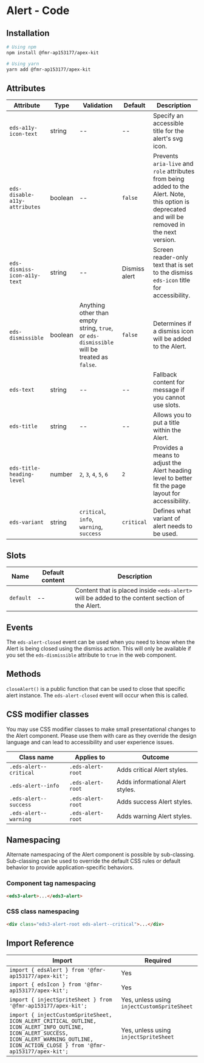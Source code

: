 # Alert - Code

## Installation

```bash
# Using npm
npm install @fmr-ap153177/apex-kit

# Using yarn
yarn add @fmr-ap153177/apex-kit
```

## Attributes

| Attribute                     | Type    | Validation                                                                                 | Default       | Description                                                                                                                                        |
| ----------------------------- | ------- | ------------------------------------------------------------------------------------------ | ------------- | -------------------------------------------------------------------------------------------------------------------------------------------------- |
| `eds-a11y-icon-text`          | string  | --                                                                                         | --            | Specify an accessible title for the alert's svg icon.                                                                                              |
| `eds-disable-a11y-attributes` | boolean | --                                                                                         | `false`       | Prevents `aria-live` and `role` attributes from being added to the Alert. Note, this option is deprecated and will be removed in the next version. |
| `eds-dismiss-icon-a11y-text`  | string  | --                                                                                         | Dismiss alert | Screen reader-only text that is set to the dismiss `eds-icon` title for accessibility.                                                             |
| `eds-dismissible`             | boolean | Anything other than empty string, `true`, or `eds-dismissible` will be treated as `false`. | `false`       | Determines if a dismiss icon will be added to the Alert.                                                                                           |
| `eds-text`                    | string  | --                                                                                         | --            | Fallback content for message if you cannot use slots.                                                                                              |
| `eds-title`                   | string  | --                                                                                         | --            | Allows you to put a title within the Alert.                                                                                                        |
| `eds-title-heading-level`     | number  | `2`, `3`, `4`, `5`, `6`                                                                    | `2`           | Provides a means to adjust the Alert heading level to better fit the page layout for accessibility.                                                |
| `eds-variant`                 | string  | `critical`, `info`, `warning`, `success`                                                   | `critical`    | Defines what variant of alert needs to be used.                                                                                                    |

## Slots

| Name      | Default content | Description                                                                                    |
| --------- | --------------- | ---------------------------------------------------------------------------------------------- |
| `default` | --              | Content that is placed inside `<eds-alert>` will be added to the content section of the Alert. |

## Events

The `eds-alert-closed` event can be used when you need to know when the Alert is being closed using the dismiss action. This will only be available if you set the `eds-dismissible` attribute to `true` in the web component.

## Methods

`closeAlert()` is a public function that can be used to close that specific alert instance. The `eds-alert-closed` event will occur when this is called.

## CSS modifier classes

You may use CSS modifier classes to make small presentational changes to the Alert component. Please use them with care as they override the design language and can lead to accessibility and user experience issues.

| Class name             | Applies to        | Outcome                          |
| ---------------------- | ----------------- | -------------------------------- |
| `.eds-alert--critical` | `.eds-alert-root` | Adds critical Alert styles.      |
| `.eds-alert--info`     | `.eds-alert-root` | Adds informational Alert styles. |
| `.eds-alert--success`  | `.eds-alert-root` | Adds success Alert styles.       |
| `.eds-alert--warning`  | `.eds-alert-root` | Adds warning Alert styles.       |

## Namespacing

Alternate namespacing of the Alert component is possible by sub-classing. Sub-classing can be used to override the default CSS rules or default behavior to provide application-specific behaviors.

### Component tag namespacing

```html
<eds3-alert>...</eds3-alert>
```

### CSS class namespacing

```html
<div class="eds3-alert-root eds-alert--critical">...</div>
```

## Import Reference

| Import                                                                                                                                                                                       | Required                                    |
| -------------------------------------------------------------------------------------------------------------------------------------------------------------------------------------------- | ------------------------------------------- |
| `import { edsAlert } from '@fmr-ap153177/apex-kit';`                                                                                                                                         | Yes                                         |
| `import { edsIcon } from '@fmr-ap153177/apex-kit';`                                                                                                                                          | Yes                                         |
| `import { injectSpriteSheet } from '@fmr-ap153177/apex-kit';`                                                                                                                                | Yes, unless using `injectCustomSpriteSheet` |
| `import { injectCustomSpriteSheet, ICON_ALERT_CRITICAL_OUTLINE, ICON_ALERT_INFO_OUTLINE, ICON_ALERT_SUCCESS, ICON_ALERT_WARNING_OUTLINE, ICON_ACTION_CLOSE } from '@fmr-ap153177/apex-kit';` | Yes, unless using `injectSpriteSheet`       |

